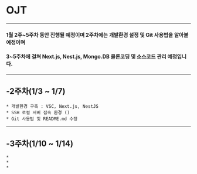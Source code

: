 # OJT
-------------
#### 1월 2주~5주차 동안 진행될 예정이며 2주차에는 개발환경 설정 및 Git 사용법을 알아볼 예정이며
#### 3~5주차에 걸쳐 Next.js, Nest.js, Mongo.DB 클론코딩 및 소스코드 관리 예정입니다.
-------------
## -2주차(1/3 ~ 1/7)
    * 개발환경 구축 : VSC, Next.js, NestJS
    * SSH 로컬 서버 접속 환경 ()
    * Git 사용법 및 README.md 수정
-------------
## -3주차(1/10 ~ 1/14)
    *
    *
    *